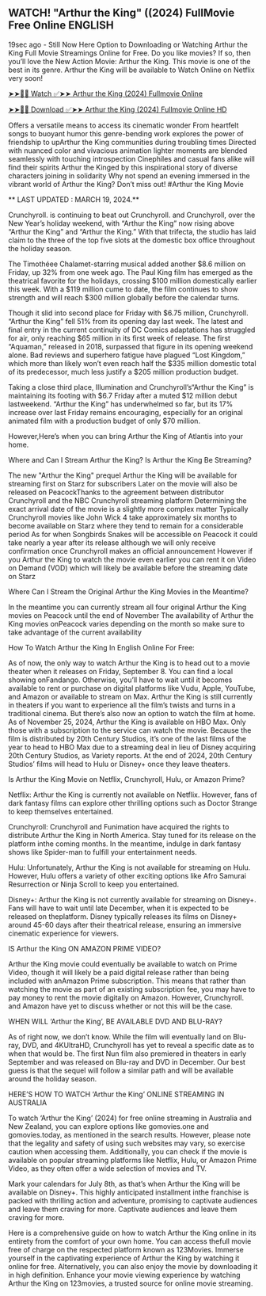 ## WATCH! "Arthur the King" ((2024) FullMovie Free Online ENGLISH

19sec ago - Still Now Here Option to Downloading or Watching Arthur the King Full Movie Streamings Online for Free. Do you like movies? If so, then you’ll love the New Action Movie: Arthur the King. This movie is one of the best in its genre. Arthur the King will be available to Watch Online on Netflix very soon!


[➤➤🔴📱 Watch ✅➤➤ Arthur the King (2024) Fullmovie Online](https://nets-flix.com/en/movie/618588/arthur-the-king)

[➤➤🔴📱 Download ✅➤➤ Arthur the King (2024) Fullmovie Online HD](https://nets-flix.com/en/movie/618588/arthur-the-king)


Offers a versatile means to access its cinematic wonder From heartfelt songs to buoyant humor this genre-bending work explores the power of friendship to upArthur the King communities during troubling times Directed with nuanced color and vivacious animation lighter moments are blended seamlessly with touching introspection Cinephiles and casual fans alike will find their spirits Arthur the Kinged by this inspirational story of diverse characters joining in solidarity Why not spend an evening immersed in the vibrant world of Arthur the King? Don’t miss out! #Arthur the King Movie

** LAST UPDATED : MARCH 19, 2024.**

Crunchyroll. is continuing to beat out Crunchyroll. and Crunchyroll, over the New Year’s holiday weekend, with “Arthur the King” now rising above “Arthur the King” and “Arthur the King.” With that trifecta, the studio has laid claim to the three of the top five slots at the domestic box office throughout the holiday season.

The Timothéee Chalamet-starring musical added another $8.6 million on Friday, up 32% from one week ago. The Paul King film has emerged as the theatrical favorite for the holidays, crossing $100 million domestically earlier this week. With a $119 million cume to date, the film continues to show strength and will reach $300 million globally before the calendar turns.

Though it slid into second place for Friday with $6.75 million, Crunchyroll. “Arthur the King” fell 51% from its opening day last week. The latest and final entry in the current continuity of DC Comics adaptations has struggled for air, only reaching $65 million in its first week of release. The first “Aquaman,” released in 2018, surpassed that figure in its opening weekend alone. Bad reviews and superhero fatigue have plagued “Lost Kingdom,” which more than likely won’t even reach half the $335 million domestic total of its predecessor, much less justify a $205 million production budget.

Taking a close third place, Illumination and Crunchyroll’s“Arthur the King” is maintaining its footing with $6.7 Friday after a muted $12 million debut lastweekend. “Arthur the King” has underwhelmed so far, but its 17% increase over last Friday remains encouraging, especially for an original animated film with a production budget of only $70 million.

However,Here’s when you can bring Arthur the King of Atlantis into your home.

Where and Can I Stream Arthur the King? Is Arthur the King Be Streaming?

The new "Arthur the King" prequel Arthur the King will be available for streaming first on Starz for subscribers Later on the movie will also be released on PeacockThanks to the agreement between distributor Crunchyroll and the NBC Crunchyroll streaming platform Determining the exact arrival date of the movie is a slightly more complex matter Typically Crunchyroll movies like John Wick 4 take approximately six months to become available on Starz where they tend to remain for a considerable period As for when Songbirds Snakes will be accessible on Peacock it could take nearly a year after its release although we will only receive confirmation once Crunchyroll makes an official announcement However if you Arthur the King to watch the movie even earlier you can rent it on Video on Demand (VOD) which will likely be available before the streaming date on Starz

Where Can I Stream the Original Arthur the King Movies in the Meantime?

In the meantime you can currently stream all four original Arthur the King movies on Peacock until the end of November The availability of Arthur the King movies onPeacock varies depending on the month so make sure to take advantage of the current availability

How To Watch Arthur the King In English Online For Free:

As of now, the only way to watch Arthur the King is to head out to a movie theater when it releases on Friday, September 8. You can find a local showing onFandango. Otherwise, you’ll have to wait until it becomes available to rent or purchase on digital platforms like Vudu, Apple, YouTube, and Amazon or available to stream on Max. Arthur the King is still currently in theaters if you want to experience all the film’s twists and turns in a traditional cinema. But there’s also now an option to watch the film at home. As of November 25, 2024, Arthur the King is available on HBO Max. Only those with a subscription to the service can watch the movie. Because the film is distributed by 20th Century Studios, it’s one of the last films of the year to head to HBO Max due to a streaming deal in lieu of Disney acquiring 20th Century Studios, as Variety reports. At the end of 2024, 20th Century Studios’ films will head to Hulu or Disney+ once they leave theaters.

Is Arthur the King Movie on Netflix, Crunchyroll, Hulu, or Amazon Prime?

Netflix: Arthur the King is currently not available on Netflix. However, fans of dark fantasy films can explore other thrilling options such as Doctor Strange to keep themselves entertained.

Crunchyroll: Crunchyroll and Funimation have acquired the rights to distribute Arthur the King in North America. Stay tuned for its release on the platform inthe coming months. In the meantime, indulge in dark fantasy shows like Spider-man to fulfill your entertainment needs.

Hulu: Unfortunately, Arthur the King is not available for streaming on Hulu. However, Hulu offers a variety of other exciting options like Afro Samurai Resurrection or Ninja Scroll to keep you entertained.

Disney+: Arthur the King is not currently available for streaming on Disney+. Fans will have to wait until late December, when it is expected to be released on theplatform. Disney typically releases its films on Disney+ around 45-60 days after their theatrical release, ensuring an immersive cinematic experience for viewers.

IS Arthur the King ON AMAZON PRIME VIDEO?

Arthur the King movie could eventually be available to watch on Prime Video, though it will likely be a paid digital release rather than being included with anAmazon Prime subscription. This means that rather than watching the movie as part of an existing subscription fee, you may have to pay money to rent the movie digitally on Amazon. However, Crunchyroll. and Amazon have yet to discuss whether or not this will be the case.

WHEN WILL ‘Arthur the King’, BE AVAILABLE DVD AND BLU-RAY?

As of right now, we don’t know. While the film will eventually land on Blu-ray, DVD, and 4KUltraHD, Crunchyroll has yet to reveal a specific date as to when that would be. The first Nun film also premiered in theaters in early September and was released on Blu-ray and DVD in December. Our best guess is that the sequel will follow a similar path and will be available around the holiday season.

HERE’S HOW TO WATCH ‘Arthur the King’ ONLINE STREAMING IN AUSTRALIA

To watch ‘Arthur the King’ (2024) for free online streaming in Australia and New Zealand, you can explore options like gomovies.one and gomovies.today, as mentioned in the search results. However, please note that the legality and safety of using such websites may vary, so exercise caution when accessing them. Additionally, you can check if the movie is available on popular streaming platforms like Netflix, Hulu, or Amazon Prime Video, as they often offer a wide selection of movies and TV.

Mark your calendars for July 8th, as that’s when Arthur the King will be available on Disney+. This highly anticipated installment inthe franchise is packed with thrilling action and adventure, promising to captivate audiences and leave them craving for more. Captivate audiences and leave them craving for more.

Here is a comprehensive guide on how to watch Arthur the King online in its entirety from the comfort of your own home. You can access thefull movie free of charge on the respected platform known as 123Movies. Immerse yourself in the captivating experience of Arthur the King by watching it online for free. Alternatively, you can also enjoy the movie by downloading it in high definition. Enhance your movie viewing experience by watching Arthur the King on 123movies, a trusted source for online movie streaming.
